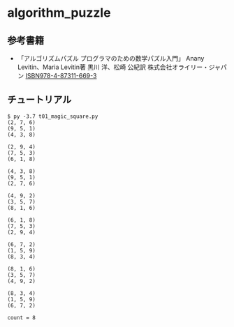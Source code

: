 # algorithm_puzzle
## 参考書籍
- 「アルゴリズムパズル プログラマのための数学パズル入門」 Anany Levitin、Maria Levitin著 黒川 洋、松崎 公紀訳 株式会社オライリー・ジャパン [ISBN978-4-87311-669-3](https://www.oreilly.co.jp/books/9784873116693/)

## チュートリアル
```
$ py -3.7 t01_magic_square.py
(2, 7, 6)
(9, 5, 1)
(4, 3, 8)

(2, 9, 4)
(7, 5, 3)
(6, 1, 8)

(4, 3, 8)
(9, 5, 1)
(2, 7, 6)

(4, 9, 2)
(3, 5, 7)
(8, 1, 6)

(6, 1, 8)
(7, 5, 3)
(2, 9, 4)

(6, 7, 2)
(1, 5, 9)
(8, 3, 4)

(8, 1, 6)
(3, 5, 7)
(4, 9, 2)

(8, 3, 4)
(1, 5, 9)
(6, 7, 2)

count = 8
```
